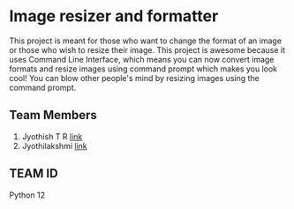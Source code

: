# Image resizer and formatter
This project is meant for those who want to change the format of an image or those who wish to resize their image. This project is awesome because it uses Command Line Interface, which means you can now convert image formats and resize images using command prompt which makes you look cool! You can blow other people's mind by resizing images using the command prompt.

## Team Members
1) Jyothish T R [link](https://github.com/Mr3lueSky)
2) Jyothilakshmi [link](https://github.com/jyothigeci)

## TEAM ID
Python 12

